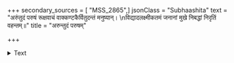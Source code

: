 +++
secondary_sources = [ "MSS_2865",]
jsonClass = "Subhaashita"
text = "अरुंतुदं परुषं रूक्षवाचं वाक्कण्टकैर्वितुदन्तं मनुष्यान्।  \nविद्यादलक्ष्मीकतमं जनानां मुखे निबद्धां निरृतिं वहन्तम्॥"
title = "अरुन्तुदं परुषम्"

+++

<details><summary>Text</summary>

अरुंतुदं परुषं रूक्षवाचं वाक्कण्टकैर्वितुदन्तं मनुष्यान्।  
विद्यादलक्ष्मीकतमं जनानां मुखे निबद्धां निरृतिं वहन्तम्॥
</details>

